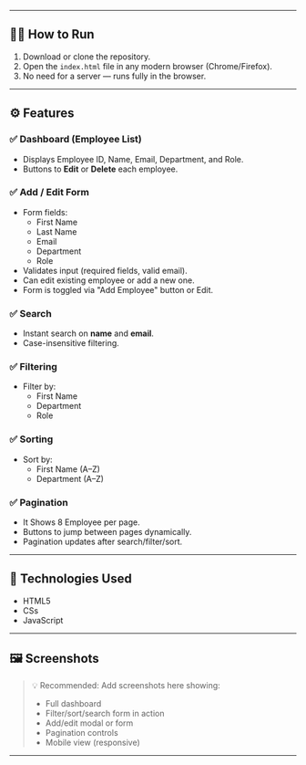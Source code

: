
---

## 🧑‍💻 How to Run

1. Download or clone the repository.
2. Open the `index.html` file in any modern browser (Chrome/Firefox).
3. No need for a server — runs fully in the browser.

---

## ⚙️ Features

### ✅ Dashboard (Employee List)

- Displays Employee ID, Name, Email, Department, and Role.
- Buttons to **Edit** or **Delete** each employee.

### ✅ Add / Edit Form

- Form fields:
  - First Name
  - Last Name
  - Email
  - Department
  - Role
- Validates input (required fields, valid email).
- Can edit existing employee or add a new one.
- Form is toggled via "Add Employee" button or Edit.

### ✅ Search

- Instant search on **name** and **email**.
- Case-insensitive filtering.

### ✅ Filtering

- Filter by:
  - First Name
  - Department
  - Role

### ✅ Sorting

- Sort by:
  - First Name (A–Z)
  - Department (A–Z)

### ✅ Pagination

- It Shows 8 Employee per page.
- Buttons to jump between pages dynamically.
- Pagination updates after search/filter/sort.

---

## 🧩 Technologies Used

- HTML5
- CSs 
- JavaScript

---

## 🖼️ Screenshots

> 💡 Recommended: Add screenshots here showing:
> - Full dashboard
> - Filter/sort/search form in action
> - Add/edit modal or form
> - Pagination controls
> - Mobile view (responsive)

---

